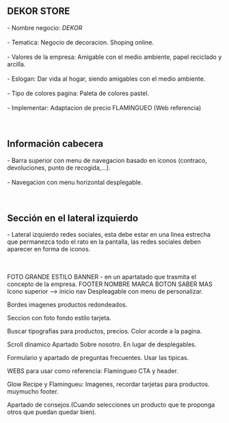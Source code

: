 <h2> DEKOR STORE </h2>
	- Nombre negocio: <i>DEKOR</i> <br><br>
	- Tematica: Negocio de decoracion. Shoping online. <br><br>
	- Valores de la empresa: Amigable con el medio ambiente, papel reciclado y arcilla.<br><br>
	- Eslogan: Dar vida al hogar, siendo amigables con el medio ambiente.<br><br>
	- Tipo de colores pagina: Paleta de colores pastel.<br><br>
	- Implementar: Adaptacion de precio FLAMINGUEO (Web referencia)<br><br><br>

<h2> Información cabecera </h2>
	- Barra superior con menu de navegacion basado en iconos (contraco, devoluciones, punto de recogida,...).<br><br>
 	- Navegacion con menu horizontal desplegable.<br><br><br>
  
<h2> Sección en el lateral izquierdo </h2>
	- Lateral izquierdo redes sociales, esta debe estar en una linea estrecha que permanezca todo el rato en la pantalla, las redes sociales deben aparecer en forma de iconos.<br><br><br>

FOTO GRANDE ESTILO BANNER - en un apartatado que trasmita el concepto de la empresa.
FOOTER NOMBRE MARCA BOTON SABER MAS
Icono superior --> inicio nav
Despleagable con menu de personalizar.



Bordes imagenes productos redondeados.

Seccion con foto fondo estilo tarjeta.

Buscar tipografias para productos, precios. Color acorde a la pagina.

Scroll dinamico Apartado Sobre nosotro. En lugar de desplegables.

Formulario y apartado de preguntas frecuentes. Usar las tipicas. 


WEBS para usar como referencia:
Flamingueo CTA y header.

Glow Recipe y Flamingueu: Imagenes, recordar tarjetas para productos.
muymucho footer.

Apartado de consejos.(Cuando selecciones un producto que te proponga otros
que puedan quedar bien).
